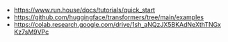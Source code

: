 * https://www.run.house/docs/tutorials/quick_start
* https://github.com/huggingface/transformers/tree/main/examples
* https://colab.research.google.com/drive/1sh_aNQzJX5BKAdNeXthTNGxKz7sM9VPc
